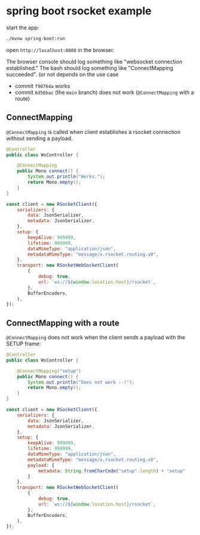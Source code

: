 # spring boot rsocket example

start the app:

```bash
./mvnw spring-boot:run
```

open `http://localhost:8080` in the browser.

The browser console should log something like "websocket connection established."
The bash should log something like "ConnectMapping succeeded". (or not depends on the use case

* commit `f90764a` works
* commit `6d56bac` (the `main` branch) does not work (`@ConnectMapping` with a route)

## ConnectMapping

`@ConnectMapping` is called when client establishes a rsocket connection without sending a payload.

```java
@Controller
public class WsController {

    @ConnectMapping
    public Mono connect() {
        System.out.println("Works.");
        return Mono.empty();
    }
}
```

```js
const client = new RSocketClient({
    serializers: {
        data: JsonSerializer,
        metadata: JsonSerializer,
    },
    setup: {
        keepAlive: 999999,
        lifetime: 999999,
        dataMimeType: "application/json",
        metadataMimeType: "message/x.rsocket.routing.v0",
    },
    transport: new RSocketWebSocketClient(
        {
            debug: true,
            url: `ws://${window.location.host}/rsocket`,
        },
        BufferEncoders,
    ),
});
```

## ConnectMapping with a route

`@ConnectMapping` does not work when the client sends a payload with the SETUP frame:

```java
@Controller
public class WsController {

    @ConnectMapping("setup")
    public Mono connect() {
        System.out.println("Does not work :-(");
        return Mono.empty();
    }
}
```

```js
const client = new RSocketClient({
    serializers: {
        data: JsonSerializer,
        metadata: JsonSerializer,
    },
    setup: {
        keepAlive: 999999,
        lifetime: 999999,
        dataMimeType: "application/json",
        metadataMimeType: "message/x.rsocket.routing.v0",
        payload: {
            metadata: String.fromCharCode("setup".length) + "setup"
        }
    },
    transport: new RSocketWebSocketClient(
        {
            debug: true,
            url: `ws://${window.location.host}/rsocket`,
        },
        BufferEncoders,
    ),
});
```
